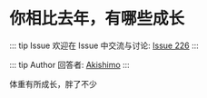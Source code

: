 # 你相比去年，有哪些成长



::: tip Issue 
 欢迎在 Issue 中交流与讨论: [Issue 226](https://github.com/shfshanyue/Daily-Question/issues/226) 
:::

::: tip Author 
回答者: [Akishimo](https://github.com/Akishimo) 
:::

体重有所成长，胖了不少